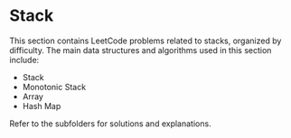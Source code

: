 # Stack

This section contains LeetCode problems related to stacks, organized by difficulty. The main data structures and algorithms used in this section include:

- Stack
- Monotonic Stack
- Array
- Hash Map

Refer to the subfolders for solutions and explanations.
